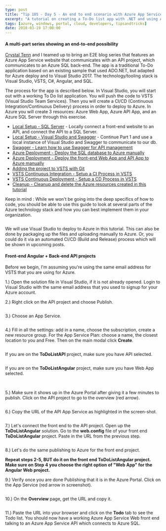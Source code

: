 ```yaml
---
type: post
title: "Tip 105 - Day 5 - An end to end scenario with Azure App Service, API Apps, SQL, VSTS and CI/CD"
excerpt: "A tutorial on creating a To-Do list app with .NET and using Azure App Service, API Apps, SQL, VSTS and CI/CD"
tags: [azure, windows, portal, cloud, developers, tipsandtricks]
date: 2018-03-19 17:00:00
---
```



#### A multi-part series showing an end-to-end possibility

[Crystal Tenn](https://www.linkedin.com/in/crystal-tenn-6a0b9b67/) and I teamed up to bring an E2E blog series that features an Azure App Service website that communicates with an API project, which communicates to an Azure SQL back-end. The app is a traditional To-Do application based on an existing sample that used ADO.NET, but adapted for Azure deploy and to Visual Studio 2017. The  technology/tooling stack is Visual Studio, VSTS, C#, Angular, and SQL. 

The process for the app is described below. In Visual Studio, you will start out with a working To Do list application. You will push the code to VSTS (Visual Studio Team Services). Then you will create a CI/CD (Continuous Integration/Continuous Delivery) process in order to deploy to Azure. In Azure you will create 3 resources: Azure Web App, Azure API App, and an Azure SQL Server through this exercise. 

* [Local Setup - SQL Server](http://www.michaelcrump.net/azure-tips-and-tricks101/) - Locally connect a front-end website to an API, and connect the API to a SQL Server. 
* [Local Setup - Visual Studio and Swagger](http://www.michaelcrump.net/azure-tips-and-tricks102/) - Continue Part 1 and use a local instance of Visual Studio and Swagger to communicate to our db.
* [Swagger - Learn how to use Swagger for API management](http://www.michaelcrump.net/azure-tips-and-tricks103/)
* [Azure Deployment - Deploy the SQL database to Azure manually](http://www.michaelcrump.net/azure-tips-and-tricks104/)
* [Azure Deployment - Deploy the front-end Web App and API App to Azure manually](http://www.michaelcrump.net/azure-tips-and-tricks105/)
* [Adding the project to VSTS with Git](http://www.michaelcrump.net/azure-tips-and-tricks107/) 
* [VSTS Continuous Integration - Setup a CI Process in VSTS](http://www.michaelcrump.net/azure-tips-and-tricks108/) 
* [VSTS Continuous Deployment - Setup a CD Process in VSTS](http://www.michaelcrump.net/azure-tips-and-tricks109/) 
* [Cleanup - Cleanup and delete the Azure resources created in this tutorial](http://www.michaelcrump.net/azure-tips-and-tricks110/)

Keep in mind : While we won't be going into the deep specifics of how to code, you should be able to use this guide to look at several parts of the Azure technology stack and how you can best implement them in your organization. 

<img :src="$withBase('/files/todolist-diagram.png')">


We will use Visual Studio to deploy to Azure in this tutorial. This can also be done by packaging up the files and uploading manually to Azure. Or, you could do it via an automated CI/CD (Build and Release) process which will be shown in upcoming posts. 

#### Front-end Angular + Back-end API projects

Before we begin, I'm assuming you're using the same email address for VSTS that you are using for Azure. 

1.) Open the solution file in Visual Studio, if it is not already opened. Login to Visual Studio with the same email address that you used to signup for your Azure account. 

2.)  Right click on the API project and choose Publish.

<img :src="$withBase('/files/e2e-08.png')"> 

3.) Choose an App Service.

<img :src="$withBase('/files/e2e-09.png')"> 

4.) Fill in all the settings: add in a name, choose the subscription, create a new resource group. For the App Service Plan: choose a name, the closest location to you and Free. Then on the main modal click **Create**. 

<img :src="$withBase('/files/e2e-10-1.png')"> 

If you are on the **ToDoListAPI** project, make sure you have API selected. 

<img :src="$withBase('/files/e2e-18.png')">

If you are on the **ToDoListAngular** project, make sure you have Web App selected. 

<img :src="$withBase('/files/e2e-19.png')"> 

<img :src="$withBase('/files/e2e-11.png')"> 

5.) Make sure it shows up in the Azure Portal after giving it a few minutes to publish. Click on the API project to go to the overview (red arrow).

<img :src="$withBase('/files/e2e-12.png')"> 

6.) Copy the URL of the API App Service as highlighted in the screen-shot. 

<img :src="$withBase('/files/e2e-13.png')">

7.) Let's connect the front end to the API project.  Open up the **ToDoListAngular** solution.  Go to the **web.config** file of your front end **ToDoListAngular** project. Paste in the URL from the previous step. 

<img :src="$withBase('/files/e2e-14.png')">

8.) Let's do the same publishing to Azure for the front end project.  

**Repeat steps 2-5, BUT do it on the front end ToDoListAngular project. Make sure on Step 4 you choose the right option of "Web App" for the Angular Web project.**

9.) Verify once you are done Publishing that it is in the Azure Portal.  Click on the App Service (red arrow in screenshot). 

<img :src="$withBase('/files/e2e-15.png')">

10.) On the **Overview** page, get the URL and copy it. 

<img :src="$withBase('/files/e2e-16.png')">

11.) Paste the URL into your browser and click on the **Todo** tab to see the Todo list. You should now have a working Azure App Service Web  front end talking to an Azure App Service API which connects to Azure SQL. 

<img :src="$withBase('/files/e2e-17.png')">

